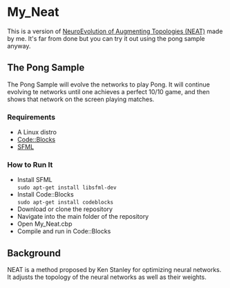 # My_Neat
This is a version of [NeuroEvolution of Augmenting Topologies (NEAT)](https://en.wikipedia.org/wiki/Neuroevolution_of_augmenting_topologies)
 made by me.  It's far from done but you can try it out using the pong sample anyway.

## The Pong Sample
The Pong Sample will evolve the networks to play Pong.  It will continue evolving te networks until one achieves a perfect 10/10 game, and then shows that network on the screen playing matches.
### Requirements
* A Linux distro
* [Code::Blocks](http://www.codeblocks.org/)
* [SFML](https://www.sfml-dev.org/)
### How to Run It
* Install SFML<br>`sudo apt-get install libsfml-dev`
* Install Code::Blocks<br>`sudo apt-get install codeblocks`
* Download or clone the repository
* Navigate into the main folder of the repository
* Open My_Neat.cbp
* Compile and run in Code::Blocks

## Background
NEAT is a method proposed by Ken Stanley for optimizing neural networks.  It adjusts the topology of the neural networks as well as their weights.
